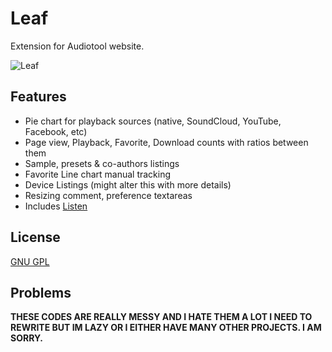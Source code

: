 # Leaf
Extension for Audiotool website.

![Leaf](http://i.imgur.com/hTcHlKh.png)

## Features

* Pie chart for playback sources (native, SoundCloud, YouTube, Facebook, etc)
* Page view, Playback, Favorite, Download counts with ratios between them
* Sample, presets & co-authors listings
* Favorite Line chart manual tracking
* Device Listings (might alter this with more details)
* Resizing comment, preference textareas
* Includes [Listen](http://github.com/potasmic/Listen)

## License

[GNU GPL](http://www.gnu.org/copyleft/gpl.html)

## Problems

**THESE CODES ARE REALLY MESSY AND I HATE THEM A LOT I NEED TO REWRITE BUT IM LAZY OR I EITHER HAVE MANY OTHER PROJECTS. I AM SORRY.**
